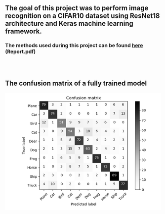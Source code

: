 ## The goal of this project was to perform image recognition on a CIFAR10 dataset using ResNet18 architecture and Keras machine learning framework. 
### The methods used during this project can be found [here](https://www.google.com "Google's Homepage") (Report.pdf)

<br><br>

## The confusion matrix of a fully trained model
<img src="https://github.com/kklosowski/CIFAR10-with-Keras/blob/master/confusion_matrix.png" />